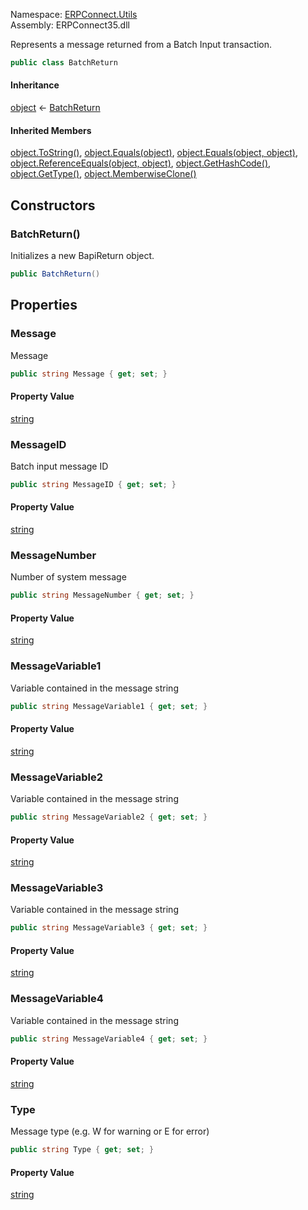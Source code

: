 
Namespace: [ERPConnect.Utils](index.md)  
Assembly: ERPConnect35.dll  

Represents a message returned from a Batch Input transaction.

```csharp
public class BatchReturn
```

#### Inheritance

[object](https://learn.microsoft.com/dotnet/api/system.object) ← 
[BatchReturn](ERPConnect.Utils.BatchReturn.md)

#### Inherited Members

[object.ToString\(\)](https://learn.microsoft.com/dotnet/api/system.object.tostring), 
[object.Equals\(object\)](https://learn.microsoft.com/dotnet/api/system.object.equals\#system\-object\-equals\(system\-object\)), 
[object.Equals\(object, object\)](https://learn.microsoft.com/dotnet/api/system.object.equals\#system\-object\-equals\(system\-object\-system\-object\)), 
[object.ReferenceEquals\(object, object\)](https://learn.microsoft.com/dotnet/api/system.object.referenceequals), 
[object.GetHashCode\(\)](https://learn.microsoft.com/dotnet/api/system.object.gethashcode), 
[object.GetType\(\)](https://learn.microsoft.com/dotnet/api/system.object.gettype), 
[object.MemberwiseClone\(\)](https://learn.microsoft.com/dotnet/api/system.object.memberwiseclone)

## Constructors

### <a id="ERPConnect_Utils_BatchReturn__ctor"></a> BatchReturn\(\)

Initializes a new BapiReturn object.

```csharp
public BatchReturn()
```

## Properties

### <a id="ERPConnect_Utils_BatchReturn_Message"></a> Message

Message

```csharp
public string Message { get; set; }
```

#### Property Value

 [string](https://learn.microsoft.com/dotnet/api/system.string)

### <a id="ERPConnect_Utils_BatchReturn_MessageID"></a> MessageID

Batch input message ID

```csharp
public string MessageID { get; set; }
```

#### Property Value

 [string](https://learn.microsoft.com/dotnet/api/system.string)

### <a id="ERPConnect_Utils_BatchReturn_MessageNumber"></a> MessageNumber

Number of system message

```csharp
public string MessageNumber { get; set; }
```

#### Property Value

 [string](https://learn.microsoft.com/dotnet/api/system.string)

### <a id="ERPConnect_Utils_BatchReturn_MessageVariable1"></a> MessageVariable1

Variable contained in the message string

```csharp
public string MessageVariable1 { get; set; }
```

#### Property Value

 [string](https://learn.microsoft.com/dotnet/api/system.string)

### <a id="ERPConnect_Utils_BatchReturn_MessageVariable2"></a> MessageVariable2

Variable contained in the message string

```csharp
public string MessageVariable2 { get; set; }
```

#### Property Value

 [string](https://learn.microsoft.com/dotnet/api/system.string)

### <a id="ERPConnect_Utils_BatchReturn_MessageVariable3"></a> MessageVariable3

Variable contained in the message string

```csharp
public string MessageVariable3 { get; set; }
```

#### Property Value

 [string](https://learn.microsoft.com/dotnet/api/system.string)

### <a id="ERPConnect_Utils_BatchReturn_MessageVariable4"></a> MessageVariable4

Variable contained in the message string

```csharp
public string MessageVariable4 { get; set; }
```

#### Property Value

 [string](https://learn.microsoft.com/dotnet/api/system.string)

### <a id="ERPConnect_Utils_BatchReturn_Type"></a> Type

Message type (e.g. W for warning or E for error)

```csharp
public string Type { get; set; }
```

#### Property Value

 [string](https://learn.microsoft.com/dotnet/api/system.string)

